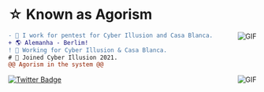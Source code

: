#                                                     ☆ Known as Agorism

<img align="right" alt="GIF" src="https://media.discordapp.net/attachments/782665455587557417/797153231360491550/57b73e4287a17d2dbddedf5de9ae40b5.png?width=240&height=240"/>

```diff
- 📝 I work for pentest for Cyber Illusion and Casa Blanca.
+ 🌎 Alemanha - Berlim!
! 🧠 Working for Cyber Illusion & Casa Blanca.
# 🧪 Joined Cyber Illusion 2021.
@@ Agorism in the system @@
```

<img align="right" alt="GIF" src="https://cdn.discordapp.com/attachments/782665455587557417/801790274112061440/CyberIllusion.png?width=950&height=204"/>

[![Twitter Badge](https://img.shields.io/badge/-@properize-2ccce9?style=flat-square&labelColor=2ccce9&logo=twitter&logoColor=white&link=https://twitter.com/properize)](https://twitter.com/properize) 
<!--
**SystemsFrozen/SystemsFrozen** is a ✨ _special_ ✨ repository because its `README.md` (this file) appears on your GitHub profile.
